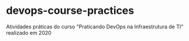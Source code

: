 # devops-course-practices
Atividades práticas do curso "Praticando DevOps na Infraestrutura de TI" realizado em 2020
